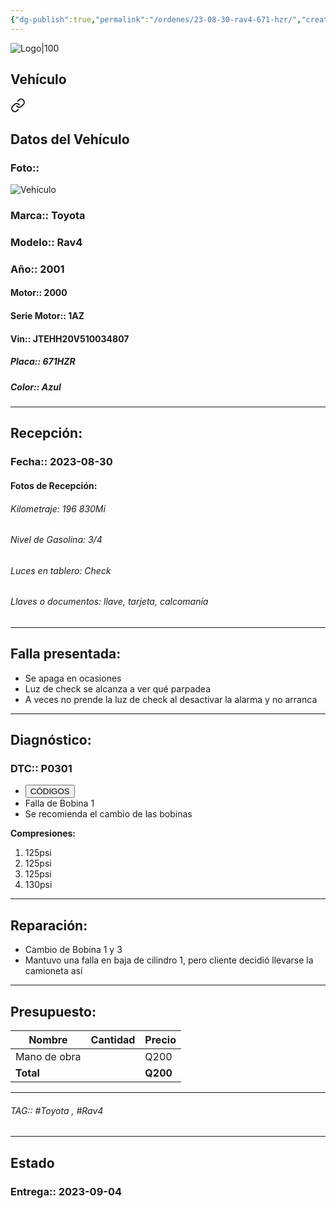 ```yaml
---
{"dg-publish":true,"permalink":"/ordenes/23-08-30-rav4-671-hzr/","created":"","updated":""}
---
```


![Logo|100](http://drive.google.com/uc?export=view&id=137fl3TIZ0-PU8b-Pt0bsjclwHub_u78G)

## Vehículo

<div class="transclusion internal-embed is-loaded"><a class="markdown-embed-link" href="/vehiculos/toyota/rav4-671-hzr/#datos-del-vehiculo" aria-label="Open link"><svg xmlns="http://www.w3.org/2000/svg" width="24" height="24" viewBox="0 0 24 24" fill="none" stroke="currentColor" stroke-width="2" stroke-linecap="round" stroke-linejoin="round" class="svg-icon lucide-link"><path d="M10 13a5 5 0 0 0 7.54.54l3-3a5 5 0 0 0-7.07-7.07l-1.72 1.71"></path><path d="M14 11a5 5 0 0 0-7.54-.54l-3 3a5 5 0 0 0 7.07 7.07l1.71-1.71"></path></svg></a><div class="markdown-embed">



## Datos del Vehículo 
### Foto:: 
![Vehículo](http://drive.google.com/uc?export=view&id=1Jx0-I0jI1RKCl09RxidZP09cRd5xgNKE)

### Marca:: Toyota
### Modelo:: Rav4
### Año:: 2001
#### Motor:: 2000
#### Serie Motor:: 1AZ
#### Vin:: JTEHH20V510034807
##### Placa:: 671HZR
##### Color:: Azul
---


</div></div>


## Recepción:
### Fecha:: 2023-08-30
#### Fotos de Recepción: 

###### Kilometraje: 196 830Mi
###### Nivel de Gasolina: 3/4
###### Luces en tablero: Check
###### Llaves o documentos: llave, tarjeta, calcomanía 

---

## Falla presentada:
- Se apaga en ocasiones 
- Luz de check se alcanza a ver qué parpadea
- A veces no prende la luz de check al desactivar la alarma y no arranca 


---

## Diagnóstico:
### DTC:: P0301

- <a href="http://aitus.golo365.com/Home/Report/reportDetail/diagnose_record_id/50d74110geAE1uDhDhnRKwOMDh/report_type/D/l/es/timezone/-6"><button class="btn success">CÓDIGOS</button></a>
- Falla de Bobina 1 
- Se recomienda el cambio de las bobinas 

**Compresiones:**
1. 125psi
2. 125psi
3. 125psi
4. 130psi



---
## Reparación:
- Cambio de Bobina 1 y 3
- Mantuvo una falla en baja de cilindro 1, pero cliente decidió llevarse la camioneta así 

---

## Presupuesto:

| Nombre | Cantidad | Precio |
| ------ | -------- | ------ |
|      Mano de obra   |          |   Q200     |
| **Total**       |        |    **Q200**    |



---

###### TAG:: #Toyota , #Rav4

---

## Estado

### Entrega:: 2023-09-04